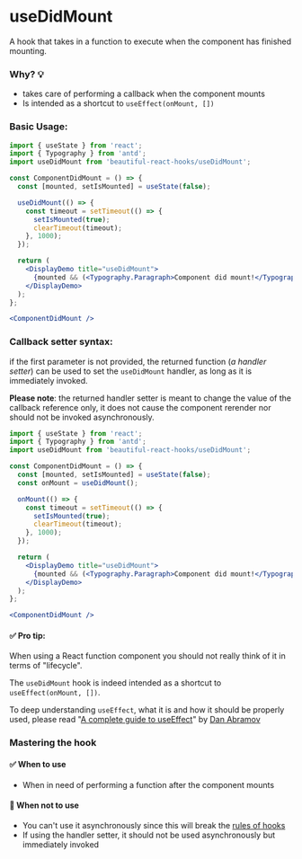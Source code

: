 # useDidMount

A hook that takes in a function to execute when the component has finished mounting.

### Why? 💡

- takes care of performing a callback when the component mounts
- Is intended as a shortcut to `useEffect(onMount, [])`

### Basic Usage:

```jsx harmony
import { useState } from 'react';
import { Typography } from 'antd';
import useDidMount from 'beautiful-react-hooks/useDidMount';

const ComponentDidMount = () => {
  const [mounted, setIsMounted] = useState(false);

  useDidMount(() => {
    const timeout = setTimeout(() => {
      setIsMounted(true);
      clearTimeout(timeout);
    }, 1000);
  });

  return (
    <DisplayDemo title="useDidMount">
      {mounted && (<Typography.Paragraph>Component did mount!</Typography.Paragraph>)}
    </DisplayDemo>
  );
};

<ComponentDidMount />
```

### Callback setter syntax:

if the first parameter is not provided, the returned function (*a handler setter*) can be used to set the `useDidMount` handler, as long as
it is immediately invoked.

**Please note**: the returned handler setter is meant to change the value of the callback reference only, it does not cause the component
rerender nor should not be invoked asynchronously.

```jsx harmony
import { useState } from 'react';
import { Typography } from 'antd';
import useDidMount from 'beautiful-react-hooks/useDidMount';

const ComponentDidMount = () => {
  const [mounted, setIsMounted] = useState(false);
  const onMount = useDidMount();

  onMount(() => {
    const timeout = setTimeout(() => {
      setIsMounted(true);
      clearTimeout(timeout);
    }, 1000);
  });

  return (
    <DisplayDemo title="useDidMount">
      {mounted && (<Typography.Paragraph>Component did mount!</Typography.Paragraph>)}
    </DisplayDemo>
  );
};

<ComponentDidMount />
```

#### ✅ Pro tip:

When using a React function component you should not really think of it in terms of "lifecycle".

The `useDidMount` hook is indeed intended as a shortcut to  `useEffect(onMount, [])`.

To deep understanding `useEffect`, what it is and how it should be properly used, please read
"[A complete guide to useEffect](https://overreacted.io/a-complete-guide-to-useeffect/)"
by [Dan Abramov](https://twitter.com/dan_abramov)

### Mastering the hook

#### ✅ When to use

- When in need of performing a function after the component mounts

#### 🛑 When not to use

- You can't use it asynchronously since this will break the [rules of hooks](https://reactjs.org/docs/hooks-rules.html)
- If using the handler setter, it should not be used asynchronously but immediately invoked

<!-- Types -->
